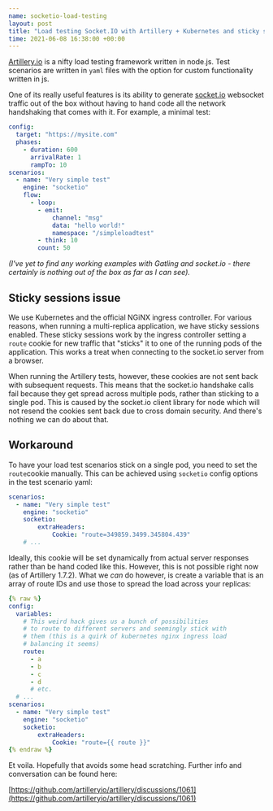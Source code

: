 ```yaml
--- 
name: socketio-load-testing
layout: post
title: "Load testing Socket.IO with Artillery + Kubernetes and sticky sessions"
time: 2021-06-08 16:38:00 +00:00
---
```


[Artillery.io](https://artillery.io/) is a nifty load testing framework written in node.js. Test scenarios are written in `yaml` files with the option for custom functionality written in js.

One of its really useful features is its ability to generate [socket.io]() websocket traffic out of the box without having to hand code all the network handshaking that comes with it. For example, a minimal test:

```yaml
config:
  target: "https://mysite.com"
  phases:
    - duration: 600
      arrivalRate: 1
      rampTo: 10
scenarios:
  - name: "Very simple test"
    engine: "socketio"
    flow:
      - loop:
        - emit:
            channel: "msg"
            data: "hello world!"
            namespace: "/simpleloadtest"
        - think: 10
        count: 50
```

_(I've yet to find any working examples with Gatling and socket.io - there certainly is nothing out of the box as far as I can see)._

## Sticky sessions issue

We use Kubernetes and the official NGiNX ingress controller. For various reasons, when running a multi-replica application, we have sticky sessions enabled. These sticky sessions work by the ingress controller setting a `route` cookie for new traffic that "sticks" it to one of the running pods of the application. This works a treat when connecting to the socket.io server from a browser.

When running the Artillery tests, however, these cookies are not sent back with subsequent requests. This means that the socket.io handshake calls fail because they get spread across multiple pods, rather than sticking to a single pod. This is caused by the socket.io client library for node which will not resend the cookies sent back due to cross domain security. And there's nothing we can do about that.

## Workaround

To have your load test scenarios stick on a single pod, you need to set the `route`cookie manually. This can be achieved using `socketio` config options in the test scenario yaml:

```yaml
scenarios:
  - name: "Very simple test"
    engine: "socketio"
    socketio:
        extraHeaders:
            Cookie: "route=349859.3499.345804.439"
    # ...
```

Ideally, this cookie will be set dynamically from actual server responses rather than be hand coded like this. However, this is not possible right now (as of Artillery 1.7.2). What we _can_ do however, is create a variable that is an array of route IDs and use those to spread the load across your replicas:

```yaml
{% raw %}
config:
  variables:
    # This weird hack gives us a bunch of possibilities
    # to route to different servers and seemingly stick with
    # them (this is a quirk of kubernetes nginx ingress load 
    # balancing it seems)
    route:
      - a
      - b
      - c
      - d
      # etc.
  # ...
scenarios:
  - name: "Very simple test"
    engine: "socketio"
    socketio:
        extraHeaders:
            Cookie: "route={{ route }}"
{% endraw %}
```

Et voila. Hopefully that avoids some head scratching. Further info and conversation can be found here:

[https://github.com/artilleryio/artillery/discussions/1061](https://github.com/artilleryio/artillery/discussions/1061)